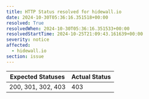 ```yaml
---
title: HTTP Status resolved for hidewall.io
date: 2024-10-30T05:36:16.351518+00:00
resolved: True
resolvedWhen: 2024-10-30T05:36:16.351533+00:00
resolvedStartTime: 2024-10-25T21:09:43.161639+00:00
severity: notice
affected:
  - hidewall.io
section: issue
---
```


| Expected Statuses | Actual Status  |
|-------------------|----------------|
| 200, 301, 302, 403 | 403 |
